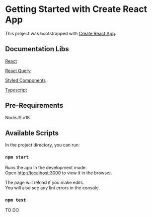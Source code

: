 # Getting Started with Create React App

This project was bootstrapped with [Create React App](https://github.com/facebook/create-react-app).

## Documentation Libs

[React](https://es.react.dev/)

[React Query](https://www.npmjs.com/package/react-query)

[Styled Components](https://styled-components.com/docs/basics)

[Typescript](https://www.typescriptlang.org/)


## Pre-Requirements

NodeJS v18

## Available Scripts

In the project directory, you can run:

### `npm start`

Runs the app in the development mode.\
Open [http://localhost:3000](http://localhost:3000) to view it in the browser.

The page will reload if you make edits.\
You will also see any lint errors in the console.

### `npm test`

TO DO

